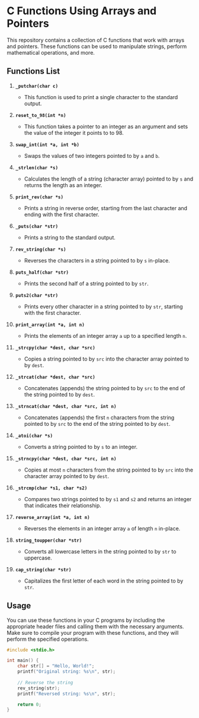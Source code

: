 # C Functions Using Arrays and Pointers

This repository contains a collection of C functions that work with arrays and pointers. These functions can be used to manipulate strings, perform mathematical operations, and more.

## Functions List

1. **`_putchar(char c)`**
   - This function is used to print a single character to the standard output.

2. **`reset_to_98(int *n)`**
   - This function takes a pointer to an integer as an argument and sets the value of the integer it points to to 98.

3. **`swap_int(int *a, int *b)`**
   - Swaps the values of two integers pointed to by `a` and `b`.

4. **`_strlen(char *s)`**
   - Calculates the length of a string (character array) pointed to by `s` and returns the length as an integer.

5. **`print_rev(char *s)`**
   - Prints a string in reverse order, starting from the last character and ending with the first character.

6. **`_puts(char *str)`**
   - Prints a string to the standard output.

7. **`rev_string(char *s)`**
   - Reverses the characters in a string pointed to by `s` in-place.

8. **`puts_half(char *str)`**
   - Prints the second half of a string pointed to by `str`.

9. **`puts2(char *str)`**
   - Prints every other character in a string pointed to by `str`, starting with the first character.

10. **`print_array(int *a, int n)`**
    - Prints the elements of an integer array `a` up to a specified length `n`.

11. **`_strcpy(char *dest, char *src)`**
    - Copies a string pointed to by `src` into the character array pointed to by `dest`.

12. **`_strcat(char *dest, char *src)`**
    - Concatenates (appends) the string pointed to by `src` to the end of the string pointed to by `dest`.

13. **`_strncat(char *dest, char *src, int n)`**
    - Concatenates (appends) the first `n` characters from the string pointed to by `src` to the end of the string pointed to by `dest`.

14. **`_atoi(char *s)`**
    - Converts a string pointed to by `s` to an integer.

15. **`_strncpy(char *dest, char *src, int n)`**
    - Copies at most `n` characters from the string pointed to by `src` into the character array pointed to by `dest`.

16. **`_strcmp(char *s1, char *s2)`**
    - Compares two strings pointed to by `s1` and `s2` and returns an integer that indicates their relationship.

17. **`reverse_array(int *a, int n)`**
    - Reverses the elements in an integer array `a` of length `n` in-place.

18. **`string_toupper(char *str)`**
    - Converts all lowercase letters in the string pointed to by `str` to uppercase.

19. **`cap_string(char *str)`**
    - Capitalizes the first letter of each word in the string pointed to by `str`.

## Usage

You can use these functions in your C programs by including the appropriate header files and calling them with the necessary arguments. Make sure to compile your program with these functions, and they will perform the specified operations.

```c
#include <stdio.h>

int main() {
    char str[] = "Hello, World!";
    printf("Original string: %s\n", str);
    
    // Reverse the string
    rev_string(str);
    printf("Reversed string: %s\n", str);

    return 0;
}

